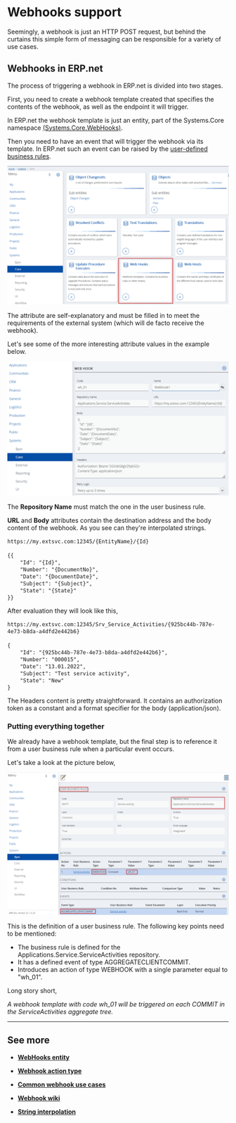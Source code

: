 # Webhooks support

Seemingly, a webhook is just an HTTP POST request, but behind the curtains this simple form of messaging can be responsible for a variety of use cases.

## Webhooks in ERP.net

The process of triggering a webhook in ERP.net is divided into two stages.

First, you need to create a webhook template created that specifies the contents of the webhook, as well as the endpoint it will trigger.

In ERP.net the webhook template is just an entity, part of the Systems.Core namespace [(Systems.Core.WebHooks)](https://docs.erp.net/model/entities/Systems.Core.WebHooks.html).

Then you need to have an event that will trigger the webhook via its template. In ERP.net such an event can be raised by the [user-defined business rules](https://docs.erp.net/model/entities/Systems.Bpm.UserBusinessRules.html).

![Webhooks entity](./pictures/webhooks-repo-focus.png)

The attribute are self-explanatory and must be filled in to meet the requirements of the external system (which will de facto receive the webhook).

Let's see some of the more interesting attribute values in the example below.

![Webhooks add/edit](./pictures/webhooks-onerow-edit.png)

The **Repository Name** must match the one in the user business rule.

**URL** and **Body** attributes contain the destination address and the body content of the webhook. As you see can they're interpolated strings.

```
https://my.extsvc.com:12345/{EntityName}/{Id}

{{
    "Id": "{Id}",
    "Number": "{DocumentNo}",
    "Date": "{DocumentDate}",
    "Subject": "{Subject}",
    "State": "{State}"
}}
```

After evaluation they will look like this,

```
https://my.extsvc.com:12345/Srv_Service_Activities/{925bc44b-787e-4e73-b8da-a4dfd2e442b6}

{
    "Id": "{925bc44b-787e-4e73-b8da-a4dfd2e442b6}",
    "Number": "000015",
    "Date": "13.01.2022",
    "Subject": "Test service activity",
    "State": "New"
}
```

The Headers content is pretty straightforward. It contains an authorization token as a constant and a format specifier for the body (application/json).

### Putting everything together

We already have a webhook template, but the final step is to reference it from a user business rule when a particular event occurs.

Let's take a look at the picture below,

![Webook in a UBR](./pictures/webhooks-ubr-view.png)

This is the definition of a user business rule. The following key points need to be mentioned:

- The business rule is defined for the Applications.Service.ServiceActivities repository.
- It has a defined event of type AGGREGATECLIENTCOMMIT.
- Introduces an action of type WEBHOOK with a single parameter equal to "wh_01".

Long story short,

*A webhook template with code wh_01 will be triggered on each COMMIT in the ServiceActivities aggregate tree.*

-------------
## See more

- **[WebHooks entity](https://docs.erp.net/model/entities/Systems.Core.WebHooks.html)**
- **[Webhook action type](../advanced/user-business-rules/action-types/webhook.md)**
- **[Common webhook use cases](../advanced/user-business-rules/Q%26A/index.md)**
- **[Webhook wiki](https://en.wikipedia.org/wiki/Webhook)**

- **[String interpolation](../../string-interpolation/index.html)**